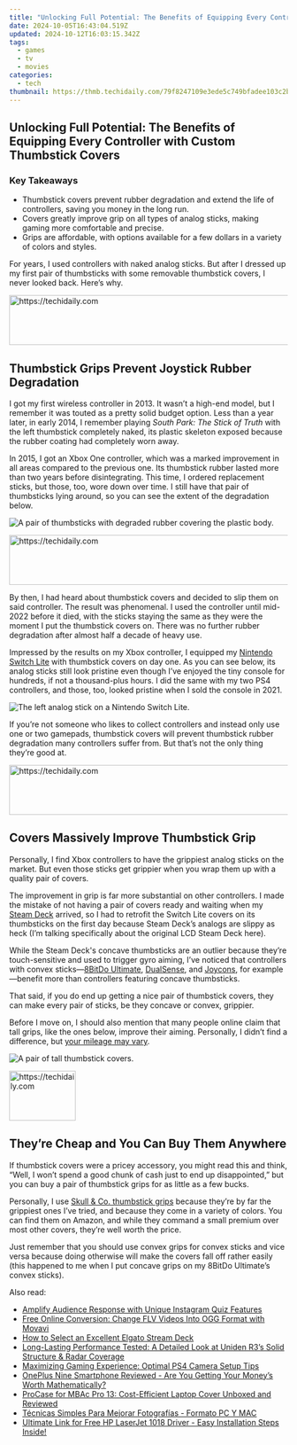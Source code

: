 ```yaml
---
title: "Unlocking Full Potential: The Benefits of Equipping Every Controller with Custom Thumbstick Covers"
date: 2024-10-05T16:43:04.519Z
updated: 2024-10-12T16:03:15.342Z
tags:
  - games
  - tv
  - movies
categories:
  - tech
thumbnail: https://thmb.techidaily.com/79f8247109e3ede5c749bfadee103c2b769f1b6d964f687393a932568d85d036.jpg
---
```


## Unlocking Full Potential: The Benefits of Equipping Every Controller with Custom Thumbstick Covers

### Key Takeaways

* Thumbstick covers prevent rubber degradation and extend the life of controllers, saving you money in the long run.
* Covers greatly improve grip on all types of analog sticks, making gaming more comfortable and precise.
* Grips are affordable, with options available for a few dollars in a variety of colors and styles.

 For years, I used controllers with naked analog sticks. But after I dressed up my first pair of thumbsticks with some removable thumbstick covers, I never looked back. Here’s why.

<!-- affiliate ads begin -->
<a href="https://ephamedtechinc.pxf.io/c/5597632/2139322/26400" target="_top" id="2139322">
  <img src="//a.impactradius-go.com/display-ad/26400-2139322" border="0" alt="https://techidaily.com" width="728" height="90"/>
</a>
<img height="0" width="0" src="https://ephamedtechinc.pxf.io/i/5597632/2139322/26400" style="position:absolute;visibility:hidden;" border="0" />
<!-- affiliate ads end -->

##  Thumbstick Grips Prevent Joystick Rubber Degradation

 I got my first wireless controller in 2013\. It wasn’t a high-end model, but I remember it was touted as a pretty solid budget option. Less than a year later, in early 2014, I remember playing _South Park: The Stick of Truth_ with the left thumbstick completely naked, its plastic skeleton exposed because the rubber coating had completely worn away.

 In 2015, I got an Xbox One controller, which was a marked improvement in all areas compared to the previous one. Its thumbstick rubber lasted more than two years before disintegrating. This time, I ordered replacement sticks, but those, too, wore down over time. I still have that pair of thumbsticks lying around, so you can see the extent of the degradation below.

![A pair of thumbsticks with degraded rubber covering the plastic body.](https://static1.howtogeekimages.com/wordpress/wp-content/uploads/2024/08/thumbstick-covers-02.jpg) 

<!-- affiliate ads begin -->
<a href="https://arkmc.pxf.io/c/5597632/352555/5172" target="_top" id="352555">
  <img src="//a.impactradius-go.com/display-ad/5172-352555" border="0" alt="https://techidaily.com" width="720" height="90"/>
</a>
<img height="0" width="0" src="https://arkmc.pxf.io/i/5597632/352555/5172" style="position:absolute;visibility:hidden;" border="0" />
<!-- affiliate ads end -->

 By then, I had heard about thumbstick covers and decided to slip them on said controller. The result was phenomenal. I used the controller until mid-2022 before it died, with the sticks staying the same as they were the moment I put the thumbstick covers on. There was no further rubber degradation after almost half a decade of heavy use.

 Impressed by the results on my Xbox controller, I equipped my [Nintendo Switch Lite](https://win11.techidaily.com/1719355296197-dimming-windows-11-brightness-simple-fixes-unveiled/) with thumbstick covers on day one. As you can see below, its analog sticks still look pristine even though I’ve enjoyed the tiny console for hundreds, if not a thousand-plus hours. I did the same with my two PS4 controllers, and those, too, looked pristine when I sold the console in 2021.

![The left analog stick on a Nintendo Switch Lite.](https://static1.howtogeekimages.com/wordpress/wp-content/uploads/2024/08/thumbstick-covers-01.jpg) 

 If you’re not someone who likes to collect controllers and instead only use one or two gamepads, thumbstick covers will prevent thumbstick rubber degradation many controllers suffer from. But that’s not the only thing they’re good at.

<!-- affiliate ads begin -->
<a href="https://appsumo.8odi.net/c/5597632/2130890/7443" target="_top" id="2130890">
  <img src="//a.impactradius-go.com/display-ad/7443-2130890" border="0" alt="https://techidaily.com" width="728" height="90"/>
</a>
<img height="0" width="0" src="https://appsumo.8odi.net/i/5597632/2130890/7443" style="position:absolute;visibility:hidden;" border="0" />
<!-- affiliate ads end -->

##  Covers Massively Improve Thumbstick Grip

 Personally, I find Xbox controllers to have the grippiest analog sticks on the market. But even those sticks get grippier when you wrap them up with a quality pair of covers.

 The improvement in grip is far more substantial on other controllers. I made the mistake of not having a pair of covers ready and waiting when my [Steam Deck](https://review-topics.techidaily.com/in-2024-complete-tutorial-to-use-vpna-to-fake-gps-location-on-vivo-x100-drfone-by-drfone-virtual-android/) arrived, so I had to retrofit the Switch Lite covers on its thumbsticks on the first day because Steam Deck’s analogs are slippy as heck (I’m talking specifically about the original LCD Steam Deck here).

 While the Steam Deck's concave thumbsticks are an outlier because they’re touch-sensitive and used to trigger gyro aiming, I’ve noticed that controllers with convex sticks—[8BitDo Ultimate](https://www.amazon.com/Ultimate-Wireless-Controller-Joystick-Gaming-Console/dp/B0CPY7H952/ref=sr%5F1%5F1?dib=eyJ2IjoiMSJ9.ZVNcQk9xoRBocuAtRHz0DPxiPuC2dznNoO19HE-gJcBIPXHaakGs4bIOMSkGza8cLknAoWVIIOVMNVcTvR1ZAB7J1Xip7%5FbRBL45Jwzb7gg45uiUoqml4arR5jcfBzjn7wV4ZM8bVijMtCtfY2JXUMI8NPYTrtdEIW%5FOp5CLxfh9CihAIKuwRD58u0hDAPxIzgPTY5UvvPX8v8oqFSSh0PvnG1h4UeybdJrudill8Co.o-FWPCQRCljrv1i1QoHnTlsqOBdt2yFOk87IcqIUFd4&dib%5Ftag=se&keywords=8Bitdo+Ultimate+2.4&m=A37H6AYBLM0PCO&qid=1723199279&s=merchant-items&sr=1-1&tag=hotoge-20&ascsubtag=UUhtgUeUpU2004747&asc%5Frefurl=https%3A%2F%2Fwww.howtogeek.com%2Fwhy-i-put-thumbstick-grips-on-every-controller-i-own%2F&asc%5Fcampaign=Short-Term), [DualSense](https://www.amazon.com/PlayStation-DualSense%C2%AE-Wireless-Controller-White-5/dp/B0CQKLS4RP/ref=sr%5F1%5F2?crid=3C9KP41IL1L6V&dd=TIZKz6SAkmZvsQY54odNrA%2C%2C&dib=eyJ2IjoiMSJ9.p3WVWeVn79XNcYhCxMr0MvX4RBlS20xfSJeEnenHh-ye5PXdaTlKaZHr1qBeQ%5FoCR8bykSl1ipwUDHELm38CDISIdb4t4mlCRLlZTRCfX4Y0O5mtEXME0h%5FCobtWy20fzzr4zbNb9NRJr%5FuAeKfo8onJOCyycsm4nrotuXzSJ8qsiq5fObgGZA9Mq0COqNl%5FtENTInEKdcLmX5E21W2Cdg.YMsiGToil2kxfafOBepuNH4fvoP31NnPd%5Ftkrx5MDrY&dib%5Ftag=se&keywords=PlayStation+DualSense&qid=1723199345&refinements=p%5F90%3A8308920011&rnid=8308919011&s=videogames&sprefix=playstation+dualsense%2Cvideogames%2C182&sr=1-2&tag=hotoge-20&ascsubtag=UUhtgUeUpU2004747&asc%5Frefurl=https%3A%2F%2Fwww.howtogeek.com%2Fwhy-i-put-thumbstick-grips-on-every-controller-i-own%2F&asc%5Fcampaign=Short-Term), and [Joycons](https://www.amazon.com/Joy-Pastel-Pink-Yellow-Nintendo-Switch/dp/B0C7DXMHBB/ref=sr%5F1%5F1?crid=FM6XE9TNG2NF&dd=TIZKz6SAkmZvsQY54odNrA%2C%2C&dib=eyJ2IjoiMSJ9.jk7JpLLiwGsSiMm0fIyrzjE3ovfJV-5bQrsMtRP-ZJtJnRWwyy9LESxT9HhSXAopfr8%5F1OwW7d66ZP8DESbG6x3ZFk0MRJLtj8AiO0gbRhIRTHJB5UqZUBwxnqgzbd36FllVbs-P%5F07jAYbdNKnniW4VVIIT-Ts8fHnWiz-2pXfDpTskm3fZbemV0NBpVOJeAgz2OsnrFJo31h2en9uskGd%5FIqUQhJ0lYlHBLAWVftQ.4wU1u98UdPyRdcbbf7quR5g92PjdQ-rB0CQRFB1msbo&dib%5Ftag=se&keywords=joycons&qid=1723199366&refinements=p%5F90%3A8308920011&rnid=8308919011&s=videogames&sprefix=joycons%2Cvideogames%2C188&sr=1-1&tag=hotoge-20&ascsubtag=UUhtgUeUpU2004747&asc%5Frefurl=https%3A%2F%2Fwww.howtogeek.com%2Fwhy-i-put-thumbstick-grips-on-every-controller-i-own%2F&asc%5Fcampaign=Short-Term), for example—benefit more than controllers featuring concave thumbsticks.

 That said, if you do end up getting a nice pair of thumbstick covers, they can make every pair of sticks, be they concave or convex, grippier.

 Before I move on, I should also mention that many people online claim that tall grips, like the ones below, improve their aiming. Personally, I didn’t find a difference, but [your mileage may vary](https://extra-guidance.techidaily.com/new-speedy-drawing-in-photos-a-win10-guide-to-efficient-edits/).

![A pair of tall thumbstick covers.](https://static1.howtogeekimages.com/wordpress/wp-content/uploads/2024/08/thumbstick-covers-03.jpg) 

<!-- affiliate ads begin -->
<a href="https://aligracehair.sjv.io/c/5597632/2135362/19272" target="_top" id="2135362">
  <img src="//a.impactradius-go.com/display-ad/19272-2135362" border="0" alt="https://techidaily.com" width="120" height="90"/>
</a>
<img height="0" width="0" src="https://aligracehair.sjv.io/i/5597632/2135362/19272" style="position:absolute;visibility:hidden;" border="0" />
<!-- affiliate ads end -->

##  They’re Cheap and You Can Buy Them Anywhere

 If thumbstick covers were a pricey accessory, you might read this and think, “Well, I won’t spend a good chunk of cash just to end up disappointed,” but you can buy a pair of thumbstick grips for as little as a few bucks.

 Personally, I use [Skull & Co. thumbstick grips](https://www.amazon.com/Joystick-Analog-Nintendo-Switch-Controller-3Pairs/dp/B079811C49?tag=hotoge-20&ascsubtag=UUhtgUeUpU2004747&asc%5Frefurl=https%3A%2F%2Fwww.howtogeek.com%2Fwhy-i-put-thumbstick-grips-on-every-controller-i-own%2F&asc%5Fcampaign=Short-Term) because they’re by far the grippiest ones I’ve tried, and because they come in a variety of colors. You can find them on Amazon, and while they command a small premium over most other covers, they’re well worth the price.

 Just remember that you should use convex grips for convex sticks and vice versa because doing otherwise will make the covers fall off rather easily (this happened to me when I put concave grips on my 8BitDo Ultimate’s convex sticks).

<ins class="adsbygoogle"
     style="display:block"
     data-ad-format="autorelaxed"
     data-ad-client="ca-pub-7571918770474297"
     data-ad-slot="1223367746"></ins>

<ins class="adsbygoogle"
     style="display:block"
     data-ad-client="ca-pub-7571918770474297"
     data-ad-slot="8358498916"
     data-ad-format="auto"
     data-full-width-responsive="true"></ins>

<span class="atpl-alsoreadstyle">Also read:</span>
<div><ul>
<li><a href="https://instagram-video-files.techidaily.com/amplify-audience-response-with-unique-instagram-quiz-features/"><u>Amplify Audience Response with Unique Instagram Quiz Features</u></a></li>
<li><a href="https://win-howtos.techidaily.com/free-online-conversion-change-flv-videos-into-ogg-format-with-movavi/"><u>Free Online Conversion: Change FLV Videos Into OGG Format with Movavi</u></a></li>
<li><a href="https://games-able.techidaily.com/how-to-select-an-excellent-elgato-stream-deck/"><u>How to Select an Excellent Elgato Stream Deck</u></a></li>
<li><a href="https://buynow-help.techidaily.com/long-lasting-performance-tested-a-detailed-look-at-uniden-r3s-solid-structure-and-radar-coverage/"><u>Long-Lasting Performance Tested: A Detailed Look at Uniden R3’s Solid Structure & Radar Coverage</u></a></li>
<li><a href="https://buynow-help.techidaily.com/maximizing-gaming-experience-optimal-ps4-camera-setup-tips/"><u>Maximizing Gaming Experience: Optimal PS4 Camera Setup Tips</u></a></li>
<li><a href="https://buynow-help.techidaily.com/oneplus-nine-smartphone-reviewed-are-you-getting-your-moneys-worth-mathematically/"><u>OnePlus Nine Smartphone Reviewed - Are You Getting Your Money’s Worth Mathematically?</u></a></li>
<li><a href="https://buynow-help.techidaily.com/procase-for-mbac-pro-13-cost-efficient-laptop-cover-unboxed-and-reviewed/"><u>ProCase for MBAc Pro 13: Cost-Efficient Laptop Cover Unboxed and Reviewed</u></a></li>
<li><a href="https://technical-tips.techidaily.com/tecnicas-simples-para-mejorar-fotografias-formato-pc-y-mac/"><u>Técnicas Simples Para Mejorar Fotografías - Formato PC Y MAC</u></a></li>
<li><a href="https://win-amazing.techidaily.com/1722969872524-ultimate-link-for-free-hp-laserjet-1018-driver-easy-installation-steps-inside/"><u>Ultimate Link for Free HP LaserJet 1018 Driver - Easy Installation Steps Inside!</u></a></li>
</ul></div>

